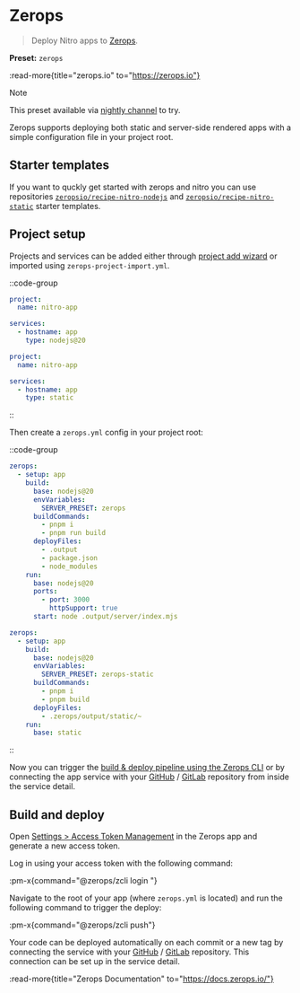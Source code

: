 # Zerops

> Deploy Nitro apps to [Zerops](https://zerops.io).

**Preset:** `zerops`

:read-more{title="zerops.io" to="https://zerops.io"}

> [!NOTE]
> This preset available via [nightly channel](https://nitro.unjs.io/guide/nightly) to try.

Zerops supports deploying both static and server-side rendered apps with a simple configuration file in your project root.

## Starter templates

If you want to quckly get started with zerops and nitro you can use repositories [`zeropsio/recipe-nitro-nodejs`](https://github.com/zeropsio/recipe-nitro-nodejs) and [`zeropsio/recipe-nitro-static`](https://github.com/zeropsio/recipe-nitro-static) starter templates.

## Project setup

Projects and services can be added either through [project add wizard](https://app.zerops.io/dashboard/project-add) or imported using `zerops-project-import.yml`.

::code-group
```yml [zerops-project-import.yml (node.js)]
project:
  name: nitro-app

services:
  - hostname: app
    type: nodejs@20
```
```yml [zerops-project-import.yml (static)]
project:
  name: nitro-app

services:
  - hostname: app
    type: static
```
::

Then create a `zerops.yml` config in your project root:

::code-group
```yml [zerops.yml (node.js)]
zerops:
  - setup: app
    build:
      base: nodejs@20
      envVariables:
        SERVER_PRESET: zerops
      buildCommands:
        - pnpm i
        - pnpm run build
      deployFiles:
        - .output
        - package.json
        - node_modules
    run:
      base: nodejs@20
      ports:
        - port: 3000
          httpSupport: true
      start: node .output/server/index.mjs
```
```yml [zerops.yml (static)]
zerops:
  - setup: app
    build:
      base: nodejs@20
      envVariables:
        SERVER_PRESET: zerops-static
      buildCommands:
        - pnpm i
        - pnpm build
      deployFiles:
        - .zerops/output/static/~
    run:
      base: static
```
::

Now you can trigger the [build & deploy pipeline using the Zerops CLI](#building-deploying-your-app) or by connecting the app service with your [GitHub](https://docs.zerops.io/references/github-integration/) / [GitLab](https://docs.zerops.io/references/gitlab-integration) repository from inside the service detail.


## Build and deploy

Open [Settings > Access Token Management](https://app.zerops.io/settings/token-management) in the Zerops app and generate a new access token.

Log in using your access token with the following command:

:pm-x{command="@zerops/zcli login <token>"}

Navigate to the root of your app (where `zerops.yml` is located) and run the following command to trigger the deploy:

:pm-x{command="@zerops/zcli push"}

Your code can be deployed automatically on each commit or a new tag by connecting the service with your [GitHub](https://docs.zerops.io/references/gitlab-integration) / [GitLab](https://docs.zerops.io/references/gitlab-integration) repository. This connection can be set up in the service detail.


:read-more{title="Zerops Documentation" to="https://docs.zerops.io/"}
